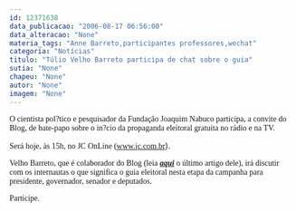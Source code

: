 ```yaml
---
id: 12371638
data_publicacao: "2006-08-17 06:56:00"
data_alteracao: "None"
materia_tags: "Anne Barreto,participantes professores,wechat"
categoria: "Notícias"
titulo: "Túlio Velho Barreto participa de chat sobre o guia"
sutia: "None"
chapeu: "None"
autor: "None"
imagem: "None"
---
```

<p><P><FONT face=Verdana>O cientista pol?tico e pesquisador da Fundação Joaquim Nabuco participa, a convite do Blog, de bate-papo sobre o in?cio da propaganda eleitoral gratuita no rádio e na TV.</FONT></P></p>
<p><P><FONT face=Verdana>Será hoje, às 15h, no JC OnLine (</FONT><A href=\"https://www.jc.com.br/\"><FONT face=Verdana>www.jc.com.br</FONT></A>).</P></p>
<p><P><FONT face=Verdana>Velho Barreto, que é colaborador do Blog (leia <STRONG><EM><A href=\"https://jc3.uol.com.br/blogs/jc/2006/08/15/not_746.php\">aqui</A></EM></STRONG> o último artigo dele), irá discutir com os internautas o que significa o guia eleitoral nesta etapa da campanha para presidente, governador, senador e deputados.</FONT></P></p>
<p><P><FONT face=Verdana>Participe.</FONT></P> </p>
